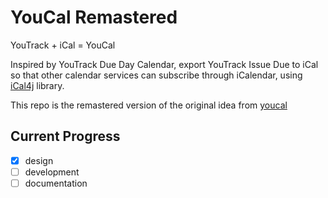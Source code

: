# YouCal Remastered

YouTrack + iCal = YouCal

Inspired by YouTrack Due Day Calendar, export YouTrack Issue Due to iCal so that other calendar services can subscribe through iCalendar, using [iCal4j](https://github.com/ical4j/ical4j) library.

This repo is the remastered version of the original idea from [youcal](https://github.com/sshipway/youcal)

## Current Progress

- [x] design
- [ ] development
- [ ] documentation
